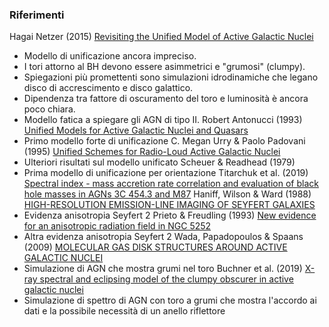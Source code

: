 ### Riferimenti
Hagai Netzer (2015) [Revisiting the Unified Model of Active Galactic Nuclei](https://www.annualreviews.org/doi/pdf/10.1146/annurev-astro-082214-122302)
- Modello di unificazione ancora impreciso.
- I tori attorno al BH devono essere asimmetrici e "grumosi" (clumpy).
- Spiegazioni più promettenti sono simulazioni idrodinamiche che legano disco di accrescimento e disco galattico.
- Dipendenza tra fattore di oscuramento del toro e luminosità è ancora poco chiara.
- Modello fatica a spiegare gli AGN di tipo II.
Robert Antonucci (1993) [Unified Models for Active Galactic Nuclei and Quasars](https://articles.adsabs.harvard.edu/pdf/1993ARA%26A..31..473A)
- Primo modello forte di unificazione
C. Megan Urry & Paolo Padovani (1995) [Unified Schemes for Radio-Loud Active Galactic Nuclei](https://arxiv.org/pdf/astro-ph/9506063.pdf)
- Ulteriori risultati sul modello unificato
Scheuer & Readhead (1979)
- Prima modello di unificazione per orientazione
Titarchuk et al. (2019) [Spectral index - mass accretion rate correlation and evaluation of black hole masses in AGNs 3C 454.3 and M87](https://www.researchgate.net/publication/337169253_Spectral_index_-_mass_accretion_rate_correlation_and_evaluation_of_black_hole_masses_in_AGNs_3C_4543_and_M87)
Haniff, Wilson & Ward (1988) [HIGH-RESOLUTION EMISSION-LINE IMAGING OF SEYFERT GALAXIES](https://articles.adsabs.harvard.edu/pdf/1988ApJ...334..104H)
- Evidenza anisotropia Seyfert 2
Prieto & Freudling (1993) [New evidence for an anisotropic radiation field in NGC 5252](https://articles.adsabs.harvard.edu/pdf/1993ApJ...418..668P)
- Altra evidenza anisotropia Seyfert 2
Wada, Papadopoulos & Spaans (2009) [MOLECULAR GAS DISK STRUCTURES AROUND ACTIVE GALACTIC NUCLEI](https://iopscience.iop.org/article/10.1088/0004-637X/702/1/63/pdf)
- Simulazione di AGN che mostra grumi nel toro
Buchner et al. (2019) [X-ray spectral and eclipsing model of the clumpy obscurer in active galactic nuclei](https://www.aanda.org/articles/aa/pdf/2019/09/aa34771-18.pdf)
- Simulazione di spettro di AGN con toro a grumi che mostra l'accordo ai dati e la possibile necessità di un anello riflettore